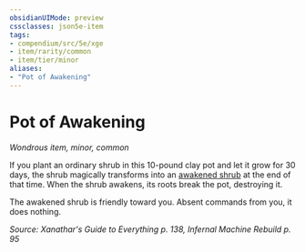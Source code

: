 ```yaml
---
obsidianUIMode: preview
cssclasses: json5e-item
tags:
- compendium/src/5e/xge
- item/rarity/common
- item/tier/minor
aliases: 
- "Pot of Awakening"
---
```

# Pot of Awakening
*Wondrous item, minor, common*  


If you plant an ordinary shrub in this 10-pound clay pot and let it grow for 30 days, the shrub magically transforms into an [awakened shrub](2-Mechanics/CLI/bestiary/plant/awakened-shrub.md) at the end of that time. When the shrub awakens, its roots break the pot, destroying it.

The awakened shrub is friendly toward you. Absent commands from you, it does nothing.

*Source: Xanathar's Guide to Everything p. 138, Infernal Machine Rebuild p. 95*